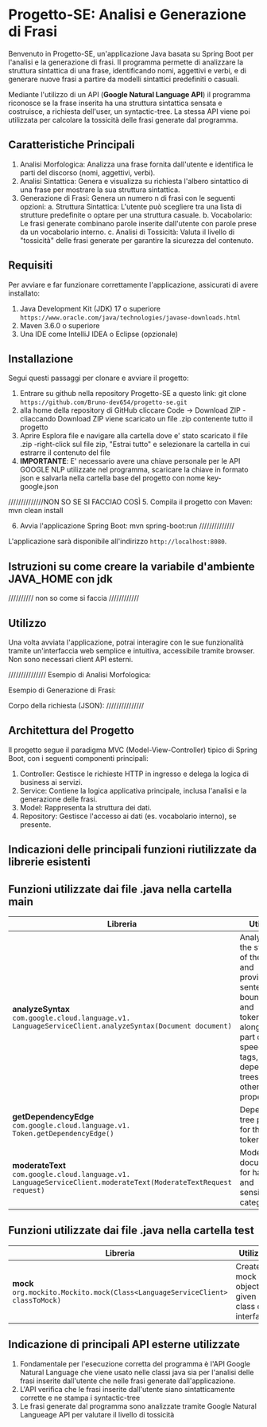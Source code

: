 # Progetto-SE: Analisi e Generazione di Frasi
Benvenuto in Progetto-SE, un'applicazione Java basata su Spring Boot per l'analisi e la generazione di frasi. Il programma permette di analizzare la struttura sintattica di una frase, identificando nomi, aggettivi e verbi, e di generare nuove frasi a partire da modelli sintattici predefiniti o casuali.

Mediante l'utilizzo di un API (**Google Natural Language API**) il programma riconosce se la frase inserita ha una struttura sintattica sensata e costruisce, a richiesta dell'user, un syntactic-tree. La stessa API viene poi utilizzata per calcolare la tossicità delle frasi generate dal programma.

## Caratteristiche Principali
1. Analisi Morfologica: Analizza una frase fornita dall'utente e identifica le parti del discorso (nomi, aggettivi, verbi). 
2. Analisi Sintattica: Genera e visualizza su richiesta l'albero sintattico di una frase per mostrare la sua struttura sintattica.
3. Generazione di Frasi: Genera un numero n di frasi con le seguenti opzioni:
  a. Struttura Sintattica: L'utente può scegliere tra una lista di strutture predefinite o optare per una struttura casuale.
  b. Vocabolario: Le frasi generate combinano parole inserite dall'utente con parole prese da un vocabolario interno.
  c. Analisi di Tossicità: Valuta il livello di "tossicità" delle frasi generate per garantire la sicurezza del contenuto.

## Requisiti
Per avviare e far funzionare correttamente l'applicazione, assicurati di avere installato:
1. Java Development Kit (JDK) 17 o superiore
   `https://www.oracle.com/java/technologies/javase-downloads.html`
2. Maven 3.6.0 o superiore
3. Una IDE come IntelliJ IDEA o Eclipse (opzionale)

## Installazione
Segui questi passaggi per clonare e avviare il progetto:
1. Entrare su github nella repository Progetto-SE a questo link:
   git clone `https://github.com/Bruno-dev654/progetto-se.git`
2. alla home della repository di GitHub cliccare Code -> Download ZIP
   -cliaccando Download ZIP viene scaricato un file .zip contenente tutto il progetto
3. Aprire Esplora file e navigare alla cartella dove e' stato scaricato il file .zip
   -right-click sul file zip, "Estrai tutto" e selezionare la cartella in cui estrarre il contenuto del file
4. **IMPORTANTE**: E' necessario avere una chiave personale per le API GOOGLE NLP utilizzate nel programma, scaricare la chiave in formato json e         salvarla nella cartella base del progetto con nome key-google.json

//////////////NON SO SE SI FACCIAO COSÌ
5. Compila il progetto con Maven:
   mvn clean install

6. Avvia l'applicazione Spring Boot:
   mvn spring-boot:run
//////////////

L'applicazione sarà disponibile all'indirizzo `http://localhost:8080`.

 ## **Istruzioni su come creare la variabile d'ambiente JAVA_HOME con jdk**
 ////////// non so come si faccia ////////////
 
## Utilizzo
Una volta avviata l'applicazione, potrai interagire con le sue funzionalità tramite un'interfaccia web semplice e intuitiva, accessibile tramite browser. Non sono necessari client API esterni.

///////////////
Esempio di Analisi Morfologica:


Esempio di Generazione di Frasi:


Corpo della richiesta (JSON):
///////////////

## Architettura del Progetto
Il progetto segue il paradigma MVC (Model-View-Controller) tipico di Spring Boot, con i seguenti componenti principali:
1. Controller: Gestisce le richieste HTTP in ingresso e delega la logica di business ai servizi.
2. Service: Contiene la logica applicativa principale, inclusa l'analisi e la generazione delle frasi.
3. Model: Rappresenta la struttura dei dati.
4. Repository: Gestisce l'accesso ai dati (es. vocabolario interno), se presente.

## Indicazioni delle principali funzioni riutilizzate da librerie esistenti   
## Funzioni utilizzate dai file .java nella cartella **main**

| Libreria | Utilizzo |
|----------|----------|
| **analyzeSyntax**<br>`com.google.cloud.language.v1.`<br>`LanguageServiceClient.analyzeSyntax(Document document)` | Analyzes the syntax of the text and provides sentence boundaries and tokenization,<br>along with part of speech tags, dependency trees, and other properties. |
| **getDependencyEdge**<br>`com.google.cloud.language.v1.`<br>`Token.getDependencyEdge()` | Dependency tree parse for this token. |
| **moderateText**<br>`com.google.cloud.language.v1.`<br>`LanguageServiceClient.moderateText(ModerateTextRequest request)` | Moderates a document for harmful and sensitive categories. |

 ## Funzioni utilizzate dai file .java nella cartella **test**

 |Libreria  | Utilizzo |
 |----------|----------|
 | **mock**<br>`org.mockito.Mockito.mock(Class<LanguageServiceClient> classToMock)`            |  Creates mock object of given class or interface. |

## Indicazione di principali API esterne utilizzate
1. Fondamentale per l'esecuzione corretta del programma è l'API Google Natural Language che viene usato nelle classi java sia per l'analisi delle frasi inserite dall'utente che nelle frasi generate dall'applicazione.
2. L'API verifica che le frasi inserite dall'utente siano sintatticamente corrette e ne stampa i syntactic-tree
3. Le frasi generate dal programma sono analizzate tramite Google Natural Langueage API per valutare il livello di tossicità
